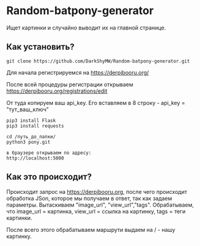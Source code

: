 # Random-batpony-generator
Ищет картинки и случайно выводит их на главной странице.

## Как установить?

```
git clone https://github.com/DarkShyMW/Random-batpony-generator.git
```

Для начала регистрируемся на https://derpibooru.org/

После всей процедуры регистрации открываем https://derpibooru.org/registrations/edit

От туда копируем ваш api_key. Его вставляем в 8 строку - api_key = "тут_ваш_ключ"

```
pip3 install Flask
pip3 install requests

cd /путь_до_папки/
python3 pony.git

в браузере открываем по адресу:
http://localhost:5000
```

## Как это происходит?

Происходит запрос на https://derpibooru.org, после чего происходит обработка JSon, которое мы получаем в ответ, так как задаем параметры.
Вытаскиваем "image_url", "view_url","tags".
Обрабатываем, что image_url = картинка, view_url = ссылка на картинку, tags = теги картинки.

После всего этого обрабатываем маршрути выдаем на / - нашу картинку.

